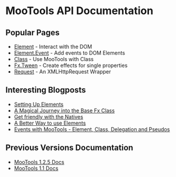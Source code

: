 MooTools API Documentation
==========================



Popular Pages
-------------

- [Element][] - Interact with the DOM
- [Element.Event][] - Add events to DOM Elements
- [Class][] - Use MooTools with Class
- [Fx.Tween][] - Create effects for single properties
- [Request][] - An XMLHttpRequest Wrapper



Interesting Blogposts
---------------------

- [Setting Up Elements](http://mootools.net/blog/2010/06/10/setting-up-elements/)
- [A Magical Journey into the Base Fx Class](http://mootools.net/blog/2010/05/18/a-magical-journey-into-the-base-fx-class/)
- [Get friendly with the Natives](http://mootools.net/blog/2010/03/23/get-friendly-with-the-natives/)
- [A Better Way to use Elements](http://mootools.net/blog/2010/03/19/a-better-way-to-use-elements/)
- [Events with MooTools - Element, Class, Delegation and Pseudos](http://mootools.net/blog/2011/03/28/events-with-mootools-element-class-delegation-and-pseudos/)


Previous Versions Documentation
-------------------------------

- [MooTools 1.2.5 Docs](http://mootools.net/docs/core125)
- [MooTools 1.1 Docs](http://docs111.mootools.net/)

[Element]: /core/Element/Element
[Element.Event]: /core/Element/Element.Event
[Class]: /core/Class/Class
[Fx.Tween]: /core/Fx/Fx.Tween
[Request]: /core/Request/Request
